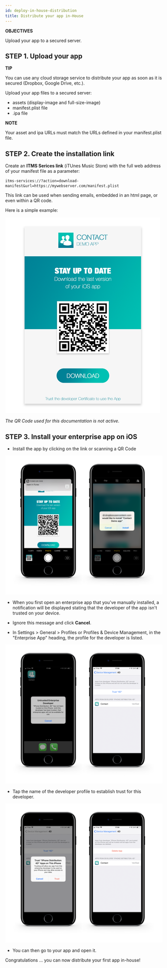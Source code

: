 ```yaml
---
id: deploy-in-house-distribution
title: Distribute your app in-House
---
```


<div markdown="1" class = "objectives">

**OBJECTIVES**

Upload your app to a secured server.

</div>

## STEP 1. Upload your app

<div markdown="1" class = "tips">

**TIP**

You can use any cloud storage service to distribute your app as soon as it is secured (Dropbox, Google Drive, etc.).

</div>

Upload your app files to a secured server:

* assets (display-image and full-size-image)
* manifest.plist file
* .ipa file

<div markdown="1" class = "tips">

**NOTE**

Your asset and ipa URLs must match the URLs defined in your manifest.plist file.

</div>

## STEP 2. Create the installation link

Create an **ITMS Serices link** (iTUnes Music Store) with the full web address of your manifest file as a parameter:

```
itms-services://?action=download-manifest&url=https://mywebserver.com/manifest.plist

```

This link can be used when sending emails, embedded in an html page, or even within a QR code.

Here is a simple example:

![Contact demo app install](assets/deploy-in-house/Contact-demo-app-install.png)

*The QR Code used for this documentation is not active.*

## STEP 3. Install your enterprise app on iOS

* Install the app by clicking on the link or scanning a QR Code

![Scan and install](assets/deploy-in-house/Scan-and-install.png)

* When you first open an enterprise app that you've manually installed, a notification will be displayed stating that the developer of the app isn't trusted on your device. 

* Ignore this message and click **Cancel**.

* In Settings > General > Profiles or Profiles & Device Management, in the "Enterprise App" heading, the profile for the developer is listed.

![Untrust developer](assets/deploy-in-house/Untrust-developer.png)

* Tap the name of the developer profile to establish trust for this developer.

![Trust-confirmation](assets/deploy-in-house/Trust-confirmation.png)

* You can then go to your app and open it.

Congratulations ... you can now distribute your first app in-house!
